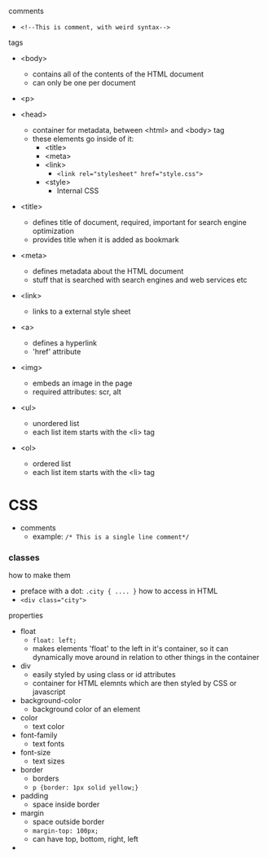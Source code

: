 comments
- `<!--This is comment, with weird syntax-->`

tags
- \<body> 
	- contains all of the contents of the HTML document
	- can only be one per document
- \<p>
- \<head>
	- container for metadata, between \<html> and \<body> tag
	- these elements go inside of it: 
		- \<title>
		- \<meta>
		- \<link>
			- `<link rel="stylesheet" href="style.css">`
		- \<style>
			- Internal CSS
- \<title>
	- defines title of document, required, important for search engine optimization
	- provides title when it is added as bookmark
- \<meta> 
	- defines metadata about the HTML document
	- stuff that is searched with search engines and web services etc
- \<link>
	- links to a external style sheet

- \<a> 
	- defines a hyperlink
	- 'href' attribute
- \<img>
	- embeds an image in the page
	- required attributes: scr, alt
- \<ul>
	- unordered list
	- each list item starts with the \<li> tag
- \<ol>
	- ordered list
	- each list item starts with the \<li> tag

# CSS
- comments
	- example: `/* This is a single line comment*/`
### classes
how to make them
- preface with a dot: `.city { .... }`
how to access in HTML
- `<div class="city">`

properties
- float
	- `float: left;`
	- makes elements 'float' to the left in it's container, so it can dynamically move around in relation to other things in the container
- div
	- easily styled by using class or id attributes
	- container for HTML elemnts which are then styled by CSS or javascript
- background-color
	- background color of an element
- color
	- text color
- font-family
	- text fonts
- font-size
	- text sizes
- border
	- borders
	- `p {border: 1px solid yellow;}`
- padding
	- space inside border
- margin
	- space outside border
	- `margin-top: 100px;`
	- can have top, bottom, right, left
- 